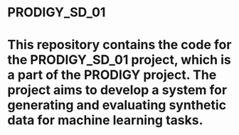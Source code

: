 # PRODIGY_SD_01
# This repository contains the code for the PRODIGY_SD_01 project, which is a part of the PRODIGY project. The project aims to develop a system for generating and evaluating synthetic data for machine learning tasks.
